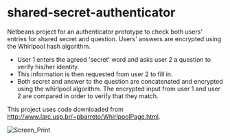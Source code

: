 shared-secret-authenticator
=============================

Netbeans project for an authenticator prototype to check both users' entries for shared secret and question. Users' answers are encrypted using the Whirlpool hash algorithm.

- User 1 enters the agreed 'secret' word and asks user 2 a question to verify his/her identity. 
- This information is then requested from user 2 to fill in.
- Both secret and answer to the question are concatenated and encrypted using the whirlpool algorithm. The encrypted input from user 1 and user 2 are compared in order to verify that they match.

This project uses code downloaded from http://www.larc.usp.br/~pbarreto/WhirlpoolPage.html.

![Screen_Print](images/screen_print.png)



